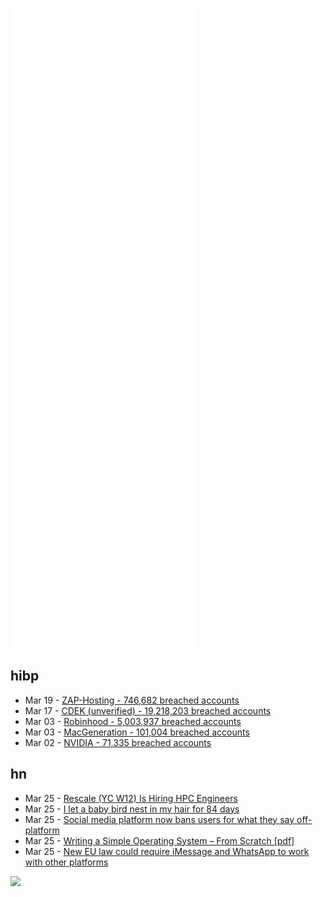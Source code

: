 ![Metrics](https://raw.githubusercontent.com/phixion/phixion/master/metrics.svg)

## hibp

<!--
for https://github.com/phixion/phixion/blob/main/.github/workflows/feeds.yml
-->
<!--START_SECTION:haveibeenpwnd-->
- Mar 19 - [ZAP-Hosting - 746,682 breached accounts](https://haveibeenpwned.com/PwnedWebsites#ZAPHosting)
- Mar 17 - [CDEK (unverified) - 19,218,203 breached accounts](https://haveibeenpwned.com/PwnedWebsites#CDEK)
- Mar 03 - [Robinhood - 5,003,937 breached accounts](https://haveibeenpwned.com/PwnedWebsites#Robinhood)
- Mar 03 - [MacGeneration - 101,004 breached accounts](https://haveibeenpwned.com/PwnedWebsites#MacGeneration)
- Mar 02 - [NVIDIA - 71,335 breached accounts](https://haveibeenpwned.com/PwnedWebsites#NVIDIA)
<!--END_SECTION:haveibeenpwnd-->

## hn

<!--
for https://github.com/phixion/phixion/blob/main/.github/workflows/feeds.yml
-->
<!--START_SECTION:hn-->
- Mar 25 - [Rescale (YC W12) Is Hiring HPC Engineers](https://jobs.lever.co/rescale/21a1d1ee-ab7b-4b43-9d05-d44bb1a1f3ac?lever-origin=applied&lever-source%5B%5D=hacker-news)
- Mar 25 - [I let a baby bird nest in my hair for 84 days](https://www.theguardian.com/lifeandstyle/2022/mar/25/experience-i-let-a-baby-bird-nest-in-my-hair)
- Mar 25 - [Social media platform now bans users for what they say off-platform](https://aflds.org/news/post/social-media-platform-now-bans-users-for-what-they-say-off-platform/)
- Mar 25 - [Writing a Simple Operating System – From Scratch [pdf]](https://www.cs.bham.ac.uk/~exr/lectures/opsys/10_11/lectures/os-dev.pdf)
- Mar 25 - [New EU law could require iMessage and WhatsApp to work with other platforms](https://www.theverge.com/2022/3/24/22995431/european-union-digital-markets-act-imessage-whatsapp-interoperable)
<!--END_SECTION:hn-->

<!--
for https://yhype.me
-->
![](https://hit.yhype.me/github/profile?user_id=13013670)
